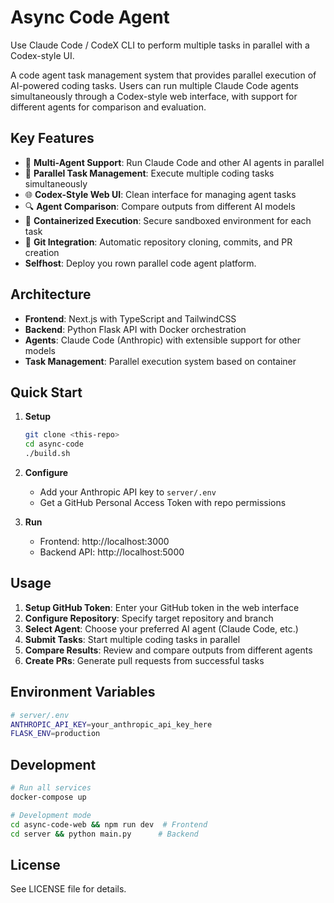 # Async Code Agent

Use Claude Code / CodeX CLI to perform multiple tasks in parallel with a Codex-style UI.

A code agent task management system that provides parallel execution of AI-powered coding tasks. Users can run multiple Claude Code agents simultaneously through a Codex-style web interface, with support for different agents for comparison and evaluation.

## Key Features

- 🤖 **Multi-Agent Support**: Run Claude Code and other AI agents in parallel
- 🔄 **Parallel Task Management**: Execute multiple coding tasks simultaneously  
- 🌐 **Codex-Style Web UI**: Clean interface for managing agent tasks
- 🔍 **Agent Comparison**: Compare outputs from different AI models
- 🐳 **Containerized Execution**: Secure sandboxed environment for each task
- 🔗 **Git Integration**: Automatic repository cloning, commits, and PR creation
- **Selfhost**: Deploy you rown parallel code agent platform.

## Architecture

- **Frontend**: Next.js with TypeScript and TailwindCSS
- **Backend**: Python Flask API with Docker orchestration
- **Agents**: Claude Code (Anthropic) with extensible support for other models
- **Task Management**: Parallel execution system based on container

## Quick Start

1. **Setup**
   ```bash
   git clone <this-repo>
   cd async-code
   ./build.sh
   ```

2. **Configure**
   - Add your Anthropic API key to `server/.env`
   - Get a GitHub Personal Access Token with repo permissions

3. **Run**
   - Frontend: http://localhost:3000
   - Backend API: http://localhost:5000

## Usage

1. **Setup GitHub Token**: Enter your GitHub token in the web interface
2. **Configure Repository**: Specify target repository and branch
3. **Select Agent**: Choose your preferred AI agent (Claude Code, etc.)
4. **Submit Tasks**: Start multiple coding tasks in parallel
5. **Compare Results**: Review and compare outputs from different agents
6. **Create PRs**: Generate pull requests from successful tasks

## Environment Variables

```bash
# server/.env
ANTHROPIC_API_KEY=your_anthropic_api_key_here
FLASK_ENV=production
```


## Development

```bash
# Run all services
docker-compose up

# Development mode
cd async-code-web && npm run dev  # Frontend
cd server && python main.py      # Backend
```


## License

See LICENSE file for details.

